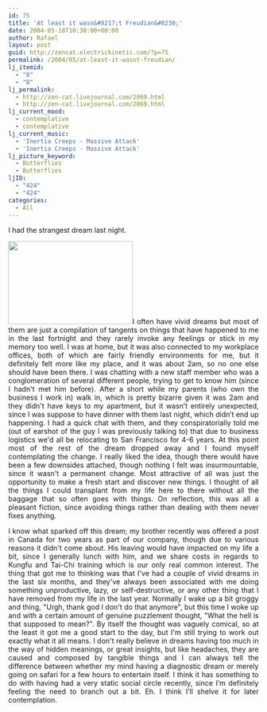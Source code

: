 ```yaml
---
id: 75
title: 'At least it wasn&#8217;t Freudian&#8230;'
date: 2004-05-18T10:30:00+00:00
author: Rafael
layout: post
guid: http://zencat.electrickinetic.com/?p=75
permalink: /2004/05/at-least-it-wasnt-freudian/
lj_itemid:
  - "8"
  - "8"
lj_permalink:
  - http://zen-cat.livejournal.com/2069.html
  - http://zen-cat.livejournal.com/2069.html
lj_current_mood:
  - contemplative
  - contemplative
lj_current_music:
  - 'Inertia Creeps - Massive Attack'
  - 'Inertia Creeps - Massive Attack'
lj_picture_keyword:
  - Butterflies
  - Butterflies
ljID:
  - "424"
  - "424"
categories:
  - All
---
```

<p style="text-align: justify;">I had the strangest dream last night.</p>
<p style="text-align: justify;"><a rel="attachment wp-att-703" href="http://zencat.electrickinetic.com/2004/05/18/at-least-it-wasnt-freudian/san-francisco/"><img class="alignright size-full wp-image-703" title="san-francisco" src="http://zencat.electrickinetic.com/wp-content/uploads/2004/05/san-francisco.jpg" alt="" width="250" height="167" /></a>I often have vivid dreams but most of them are just a compilation of tangents on things that have happened to me in the last fortnight and they rarely invoke any feelings or stick in my memory too well. I was at home, but it was also connected to my workplace offices, both of which are fairly friendly environments for me, but it definitely felt more like my place, and it was about 2am, so no one else should have been there. I was chatting with a new staff member who was a conglomeration of several different people, trying to get to know him (since I hadn't met him before). After a short while my parents (who own the business I work in) walk in, which is pretty bizarre given it was 2am and they didn't have keys to my apartment, but it wasn’t entirely unexpected, since I was suppose to have dinner with them last night, which didn’t end up happening. I had a quick chat with them, and they conspiratorially told me (out of earshot of the guy I was previously talking to) that due to business logistics we'd all be relocating to San Francisco for 4-6 years. At this point most of the rest of the dream dropped away and I found myself contemplating the change. I really liked the idea, though there would have been a few downsides attached, though nothing I felt was insurmountable, since it wasn't a permanent change. Most attractive of all was just the opportunity to make a fresh start and discover new things. I thought of all the things I could transplant from my life here to there without all the baggage that so often goes with things. On reflection, this was all a pleasant fiction, since avoiding things rather than dealing with them never fixes anything.</p>
<p style="text-align: justify;">I know what sparked off this dream; my brother recently was offered a post in Canada for two years as part of our company, though due to various reasons it didn't come about. His leaving would have impacted on my life a bit, since I generally lunch with him, and we share costs in regards to Kungfu and Tai-Chi training which is our only real common interest. The thing that got me to thinking was that I've had a couple of vivid dreams in the last six months, and they've always been associated with me doing something unproductive, lazy, or self-destructive, or any other thing that I have removed from my life in the last year. Normally I wake up a bit groggy and thing, "Urgh, thank god I don't do that anymore", but this time I woke up and with a certain amount of genuine puzzlement thought, "What the hell is that supposed to mean?". By itself the thought was vaguely comical, so at the least it got me a good start to the day, but I'm still trying to work out exactly what it all means. I don't really believe in dreams having too much in the way of hidden meanings, or great insights, but like headaches, they are caused and composed by tangible things and I can always tell the difference between whether my mind having a diagnostic dream or merely going on safari for a few hours to entertain itself. I think it has something to do with having had a very static social circle recently, since I’m definitely feeling the need to branch out a bit. Eh. I think I’ll shelve it for later contemplation.</p>